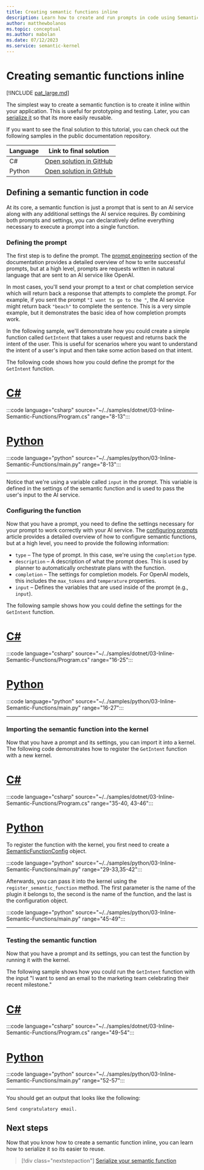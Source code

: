 ```yaml
---
title: Creating semantic functions inline
description: Learn how to create and run prompts in code using Semantic Kernel.
author: matthewbolanos
ms.topic: conceptual
ms.author: mabolan
ms.date: 07/12/2023
ms.service: semantic-kernel
---
```


# Creating semantic functions inline

[!INCLUDE [pat_large.md](../../../includes/pat_large.md)]

The simplest way to create a semantic function is to create it inline within your application. This is useful for prototyping and testing. Later, you can [serialize it](./serializing-semantic-functions.md) so that its more easily reusable.

If you want to see the final solution to this tutorial, you can check out the following samples in the public documentation repository.

| Language  | Link to final solution |
| --- | --- |
| C# | [Open solution in GitHub](https://github.com/MicrosoftDocs/semantic-kernel-docs/tree/main/samples/dotnet/03-Inline-Semantic-Functions) |
| Python | [Open solution in GitHub](https://github.com/MicrosoftDocs/semantic-kernel-docs/tree/main/samples/python/03-Inline-Semantic-Functions) |


## Defining a semantic function in code
At its core, a semantic function is just a prompt that is sent to an AI service along with any additional settings the AI service requires. By combining both prompts and settings, you can declaratively define everything necessary to execute a prompt into a single function.

### Defining the prompt
The first step is to define the prompt. The [prompt engineering](../../../prompt-engineering/index.md) section of the documentation provides a detailed overview of how to write successful prompts, but at a high level, prompts are requests written in natural language that are sent to an AI service like OpenAI.

In most cases, you'll send your prompt to a text or chat completion service which will return back a response that attempts to complete the prompt. For example, if you sent the prompt `"I want to go to the "`, the AI service might return back `"beach"` to complete the sentence. This is a very simple example, but it demonstrates the basic idea of how completion prompts work.

In the following sample, we'll demonstrate how you could create a simple function called `GetIntent` that takes a user request and returns back the intent of the user. This is useful for scenarios where you want to understand the intent of a user's input and then take some action based on that intent.

The following code shows how you could define the prompt for the `GetIntent` function.

# [C#](#tab/Csharp)

:::code language="csharp" source="~/../samples/dotnet/03-Inline-Semantic-Functions/Program.cs" range="8-13":::

# [Python](#tab/python)

:::code language="python" source="~/../samples/python/03-Inline-Semantic-Functions/main.py" range="8-13":::

---

Notice that we're using a variable called `input` in the prompt. This variable is defined in the settings of the semantic function and is used to pass the user's input to the AI service.

### Configuring the function
Now that you have a prompt, you need to define the settings necessary for your prompt to work correctly with your AI service. The [configuring prompts](../../../prompt-engineering/configure-prompts.md) article provides a detailed overview of how to configure semantic functions, but at a high level, you need to provide the following information:

- `type` – The type of prompt. In this case, we're using the `completion` type.
- `description` – A description of what the prompt does. This is used by planner to automatically orchestrate plans with the function.
- `completion` – The settings for completion models. For OpenAI models, this includes the `max_tokens` and `temperature` properties.
- `input` – Defines the variables that are used inside of the prompt (e.g., `input`).

The following sample shows how you could define the settings for the `GetIntent` function.


# [C#](#tab/Csharp)

:::code language="csharp" source="~/../samples/dotnet/03-Inline-Semantic-Functions/Program.cs" range="16-25":::

# [Python](#tab/python)


:::code language="python" source="~/../samples/python/03-Inline-Semantic-Functions/main.py" range="16-27":::

---

### Importing the semantic function into the kernel
Now that you have a prompt and its settings, you can import it into a kernel. The following code demonstrates how to register the `GetIntent` function with a new kernel.

# [C#](#tab/Csharp)
:::code language="csharp" source="~/../samples/dotnet/03-Inline-Semantic-Functions/Program.cs" range="35-40, 43-46":::

# [Python](#tab/python)
To register the function with the kernel, you first need to create a [SemanticFunctionConfig](/dotnet/api/microsoft.semantickernel.semanticfunctions.semanticfunctionconfig) object. 

:::code language="python" source="~/../samples/python/03-Inline-Semantic-Functions/main.py" range="29-33,35-42":::

Afterwards, you can pass it into the kernel using the `register_semantic_function` method. The first parameter is the name of the plugin it belongs to, the second is the name of the function, and the last is the configuration object.

:::code language="python" source="~/../samples/python/03-Inline-Semantic-Functions/main.py" range="45-49":::

---

### Testing the semantic function
Now that you have a prompt and its settings, you can test the function by running it with the kernel.

The following sample shows how you could run the `GetIntent` function with the input "I want to send an email to the marketing team celebrating their recent milestone."

# [C#](#tab/Csharp)
:::code language="csharp" source="~/../samples/dotnet/03-Inline-Semantic-Functions/Program.cs" range="49-54":::

# [Python](#tab/python)
:::code language="python" source="~/../samples/python/03-Inline-Semantic-Functions/main.py" range="52-57":::

---

You should get an output that looks like the following:

```output
Send congratulatory email.
```

## Next steps
Now that you know how to create a semantic function inline, you can learn how to serialize it so its easier to reuse.

> [!div class="nextstepaction"]
> [Serialize your semantic function](./serializing-semantic-functions.md)